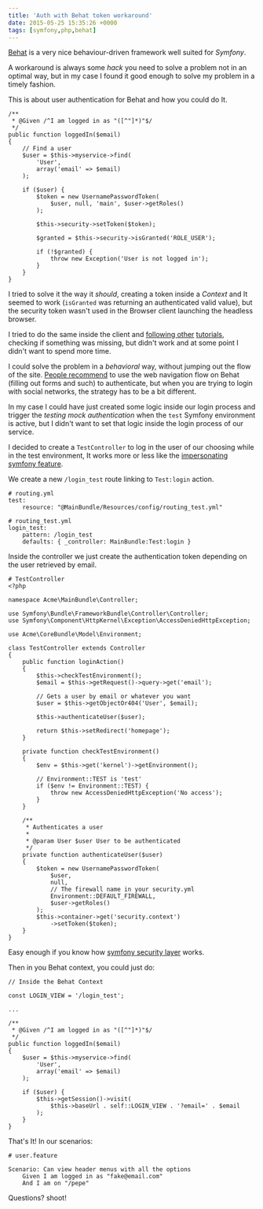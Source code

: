 ```yaml
---
title: 'Auth with Behat token workaround'
date: 2015-05-25 15:35:26 +0000
tags: [symfony,php,behat]
---
```

[Behat][behat] is a very nice behaviour-driven framework well suited for *Symfony*.

A workaround is always some *hack* you need to solve a problem not in an optimal way, but in my case I found it good enough to solve my problem in a timely fashion.

This is about user authentication for Behat and how you could do It.

<pre><code class="language-php">/**
 * @Given /^I am logged in as "([^"]*)"$/
 */
public function loggedIn($email)
{
    // Find a user
    $user = $this->myservice->find(
        'User',
        array('email' => $email)
    );

    if ($user) {
        $token = new UsernamePasswordToken(
            $user, null, 'main', $user->getRoles()
        );

        $this->security->setToken($token);

        $granted = $this->security->isGranted('ROLE_USER');

        if (!$granted) {
            throw new Exception('User is not logged in');
        }
    }
}
</code></pre>

I tried to solve it the way it *should*, creating a token inside a *Context* and It seemed to work (`isGranted` was returning an authenticated valid value), but the security token wasn't used in the Browser client launching the headless browser.

I tried to do the same inside the client and [following other][tuto] [tutorials][tuto2], checking if something was missing, but didn't work and at some point I didn't want to spend more time.

I could solve the problem in a *behavioral* way, without jumping out the flow of the site. [People recommend][stack] to use the web navigation flow on Behat (filling out forms and such) to authenticate, but when you are trying to login with social networks, the strategy has to be a bit different.

In my case I could have just created some logic inside our login process and trigger the *testing mock authentication* when the `test` Symfony environment is active, but I didn't want to set that logic inside the login process of our service.

I decided to create a `TestController` to log in the user of our choosing while in the test environment, It works more or less like the [impersonating symfony feature][impersonating].

We create a new `/login_test` route linking to `Test:login` action.

<pre><code class="language-bash"># routing.yml
test:
    resource: "@MainBundle/Resources/config/routing_test.yml"
</code></pre>

<pre><code class="language-bash"># routing_test.yml
login_test:
    pattern: /login_test
    defaults: { _controller: MainBundle:Test:login }
</code></pre>

Inside the controller we just create the authentication token depending on the user retrieved by email.

<pre><code class="language-php"># TestController
&lt;?php

namespace Acme\MainBundle\Controller;

use Symfony\Bundle\FrameworkBundle\Controller\Controller;
use Symfony\Component\HttpKernel\Exception\AccessDeniedHttpException;

use Acme\CoreBundle\Model\Environment;

class TestController extends Controller
{
    public function loginAction()
    {
        $this->checkTestEnvironment();
        $email = $this->getRequest()->query->get('email');

        // Gets a user by email or whatever you want
        $user = $this->getObjectOr404('User', $email);

        $this->authenticateUser($user);

        return $this->setRedirect('homepage');
    }

    private function checkTestEnvironment()
    {
        $env = $this->get('kernel')->getEnvironment();

        // Environment::TEST is 'test'
        if ($env != Environment::TEST) {
            throw new AccessDeniedHttpException('No access');
        }
    }

    /**
     * Authenticates a user
     *
     * @param User $user User to be authenticated
     */
    private function authenticateUser($user)
    {
        $token = new UsernamePasswordToken(
            $user,
            null,
            // The firewall name in your security.yml
            Environment::DEFAULT_FIREWALL,
            $user->getRoles()
        );
        $this->container->get('security.context')
            ->setToken($token);
    }
}
</code></pre>

Easy enough if you know how [symfony security layer][symfony_security] works.

Then in you Behat context, you could just do:

<pre><code class="language-php">// Inside the Behat Context

const LOGIN_VIEW = '/login_test';

...

/**
 * @Given /^I am logged in as "([^"]*)"$/
 */
public function loggedIn($email)
{
    $user = $this->myservice->find(
        'User',
        array('email' => $email)
    );

    if ($user) {
        $this->getSession()->visit(
            $this->baseUrl . self::LOGIN_VIEW . '?email=' . $email
        );
    }
}
</code></pre>

That's It! In our scenarios:

<pre><code class="language-bash"># user.feature

Scenario: Can view header menus with all the options
    Given I am logged in as "fake&#64;email.com"
    And I am on "/pepe"
</code></pre>

Questions? shoot!

[behat]: https://behat.readthedocs.org/en/v2.5/
[tuto]: http://robinvdvleuten.nl/blog/handle-authenticated-users-in-behat-mink/
[tuto2]: http://symfony.com/doc/current/cookbook/testing/simulating_authentication.html
[stack]: https://stackoverflow.com/questions/8108001/behat-authenticate-symfony2-user
[impersonating]: http://symfony.com/doc/current/cookbook/security/impersonating_user.html
[symfony_security]: http://symfony.com/doc/current/book/security.html

